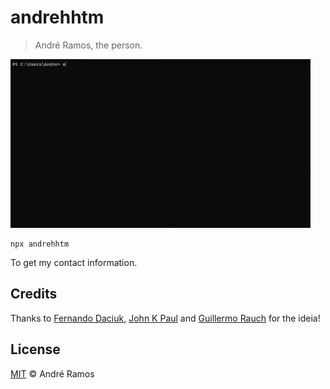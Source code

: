 # andrehhtm

> André Ramos, the person.

![](https://raw.githubusercontent.com/andrehhtm/andrehhtm/master/andrehhtm.gif)

```console
npx andrehhtm
```

To get my contact information.

## Credits

Thanks to [Fernando Daciuk](https://github.com/fdaciuk/fdaciuk), [John K Paul](https://github.com/johnkpaul/johnkpaul) and [Guillermo Rauch](https://github.com/rauchg/rauchg) for the ideia!

## License

[MIT](https://github.com/andrehhtm/licenses/blob/master/MIT-LICENSE.md) &copy; André Ramos
